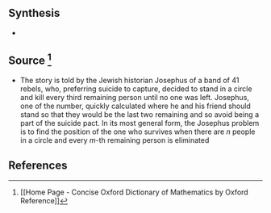 ## Synthesis
- 
## Source [^1]
- The story is told by the Jewish historian Josephus of a band of 41 rebels, who, preferring suicide to capture, decided to stand in a circle and kill every third remaining person until no one was left. Josephus, one of the number, quickly calculated where he and his friend should stand so that they would be the last two remaining and so avoid being a part of the suicide pact. In its most general form, the Josephus problem is to find the position of the one who survives when there are $n$ people in a circle and every $m$-th remaining person is eliminated
## References

[^1]: [[Home Page - Concise Oxford Dictionary of Mathematics by Oxford Reference]]